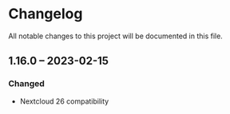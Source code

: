 # Changelog
All notable changes to this project will be documented in this file.

## 1.16.0 – 2023-02-15
### Changed
- Nextcloud 26 compatibility
